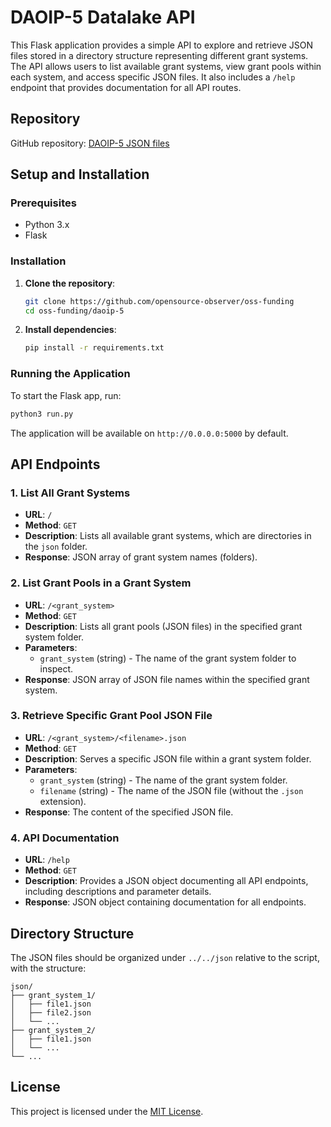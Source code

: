 # DAOIP-5 Datalake API

This Flask application provides a simple API to explore and retrieve JSON files stored in a directory structure representing different grant systems. The API allows users to list available grant systems, view grant pools within each system, and access specific JSON files. It also includes a `/help` endpoint that provides documentation for all API routes.

## Repository
GitHub repository: [DAOIP-5 JSON files](https://github.com/opensource-observer/oss-funding/tree/main/daoip-5/json)

## Setup and Installation

### Prerequisites
- Python 3.x
- Flask

### Installation

1. **Clone the repository**:
   ```bash
   git clone https://github.com/opensource-observer/oss-funding
   cd oss-funding/daoip-5
   ```

2. **Install dependencies**:
   ```bash
   pip install -r requirements.txt
   ```

### Running the Application

To start the Flask app, run:

```bash
python3 run.py
```

The application will be available on `http://0.0.0.0:5000` by default.

## API Endpoints

### 1. **List All Grant Systems**
   - **URL**: `/`
   - **Method**: `GET`
   - **Description**: Lists all available grant systems, which are directories in the `json` folder.
   - **Response**: JSON array of grant system names (folders).

### 2. **List Grant Pools in a Grant System**
   - **URL**: `/<grant_system>`
   - **Method**: `GET`
   - **Description**: Lists all grant pools (JSON files) in the specified grant system folder.
   - **Parameters**:
     - `grant_system` (string) - The name of the grant system folder to inspect.
   - **Response**: JSON array of JSON file names within the specified grant system.

### 3. **Retrieve Specific Grant Pool JSON File**
   - **URL**: `/<grant_system>/<filename>.json`
   - **Method**: `GET`
   - **Description**: Serves a specific JSON file within a grant system folder.
   - **Parameters**:
     - `grant_system` (string) - The name of the grant system folder.
     - `filename` (string) - The name of the JSON file (without the `.json` extension).
   - **Response**: The content of the specified JSON file.

### 4. **API Documentation**
   - **URL**: `/help`
   - **Method**: `GET`
   - **Description**: Provides a JSON object documenting all API endpoints, including descriptions and parameter details.
   - **Response**: JSON object containing documentation for all endpoints.

## Directory Structure

The JSON files should be organized under `../../json` relative to the script, with the structure:
```
json/
├── grant_system_1/
│   ├── file1.json
│   ├── file2.json
│   └── ...
├── grant_system_2/
│   ├── file1.json
│   └── ...
└── ...
```

## License

This project is licensed under the [MIT License](LICENSE).
